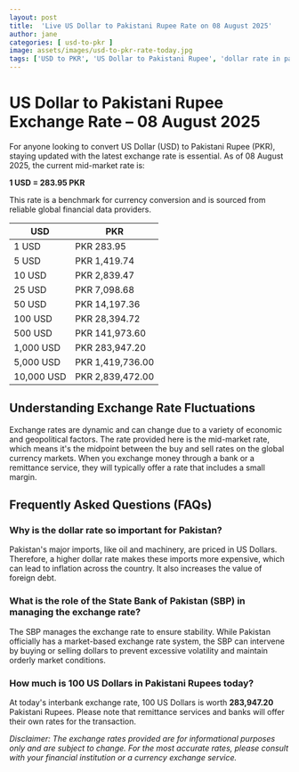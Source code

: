 ```yaml
---
layout: post
title:  'Live US Dollar to Pakistani Rupee Rate on 08 August 2025'
author: jane
categories: [ usd-to-pkr ]
image: assets/images/usd-to-pkr-rate-today.jpg
tags: ['USD to PKR', 'US Dollar to Pakistani Rupee', 'dollar rate in pakistan', 'today dollar rate open market', 'usa to pakistan dollar rate']
---
```


# US Dollar to Pakistani Rupee Exchange Rate – 08 August 2025

For anyone looking to convert US Dollar (USD) to Pakistani Rupee (PKR), staying updated with the latest exchange rate is essential. As of 08 August 2025, the current mid-market rate is:

**1 USD = 283.95 PKR**

This rate is a benchmark for currency conversion and is sourced from reliable global financial data providers.

| USD | PKR |
| --- | --- |
| 1 USD | PKR 283.95 |
| 5 USD | PKR 1,419.74 |
| 10 USD | PKR 2,839.47 |
| 25 USD | PKR 7,098.68 |
| 50 USD | PKR 14,197.36 |
| 100 USD | PKR 28,394.72 |
| 500 USD | PKR 141,973.60 |
| 1,000 USD | PKR 283,947.20 |
| 5,000 USD | PKR 1,419,736.00 |
| 10,000 USD | PKR 2,839,472.00 |


## Understanding Exchange Rate Fluctuations

Exchange rates are dynamic and can change due to a variety of economic and geopolitical factors. The rate provided here is the mid-market rate, which means it's the midpoint between the buy and sell rates on the global currency markets. When you exchange money through a bank or a remittance service, they will typically offer a rate that includes a small margin.

## Frequently Asked Questions (FAQs)

### Why is the dollar rate so important for Pakistan?

Pakistan's major imports, like oil and machinery, are priced in US Dollars. Therefore, a higher dollar rate makes these imports more expensive, which can lead to inflation across the country. It also increases the value of foreign debt.

### What is the role of the State Bank of Pakistan (SBP) in managing the exchange rate?

The SBP manages the exchange rate to ensure stability. While Pakistan officially has a market-based exchange rate system, the SBP can intervene by buying or selling dollars to prevent excessive volatility and maintain orderly market conditions.

### How much is 100 US Dollars in Pakistani Rupees today?

At today's interbank exchange rate, 100 US Dollars is worth **283,947.20** Pakistani Rupees. Please note that remittance services and banks will offer their own rates for the transaction.



*Disclaimer: The exchange rates provided are for informational purposes only and are subject to change. For the most accurate rates, please consult with your financial institution or a currency exchange service.*
